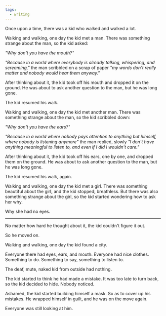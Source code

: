 ```yaml
---
tags:
  - writing
---
```

Once upon a time, there was a kid who walked and walked a lot.

Walking and walking, one day the kid met a man. There was something strange about the man, so the kid asked:

*"Why don't you have the mouth?"*

*"Because in a world where everybody is already talking, whispering, and screaming,"* the man scribbled on a scrap of paper *"my words don't really matter and nobody would hear them anyway."*

After thinking about it, the kid took off his mouth and dropped it on the ground. He was about to ask another question to the man, but he was long gone.

The kid resumed his walk.

Walking and walking, one day the kid met another man. There was something strange about the man, so the kid scribbled down:

*"Why don't you have the ears?"*

*"Because in a world where nobody pays attention to anything but himself, where nobody is listening anymore"* the man replied, slowly *"I don't have anything meaningful to listen to, and even if I did I wouldn't care."*

After thinking about it, the kid took off his ears, one by one, and dropped them on the ground. He was about to ask another question to the man, but he was long gone.

The kid resumed his walk, again.

Walking and walking, one day the kid met a girl. There was something beautiful about the girl, and the kid stopped, breathless. But there was also something strange about the girl, so the kid started wondering how to ask her why.

Why she had no eyes.

---

No matter how hard he thought about it, the kid couldn't figure it out.

So he moved on.

Walking and walking, one day the kid found a city.

Everyone there had eyes, ears, and mouth. Everyone had nice clothes. Something to do. Something to say, something to listen to.

The deaf, mute, naked kid from outside had nothing.

The kid started to think he had made a mistake. It was too late to turn back, so the kid decided to hide. Nobody noticed.

Ashamed, the kid started building himself a mask. So as to cover up his mistakes. He wrapped himself in guilt, and he was on the move again.

Everyone was still looking at him. 